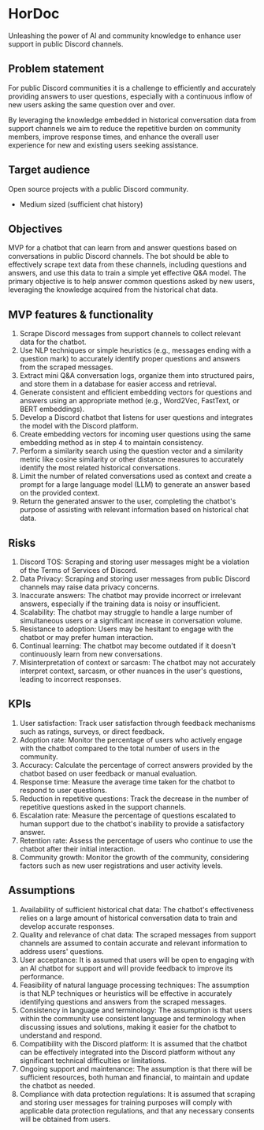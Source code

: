 # HorDoc

Unleashing the power of AI and community knowledge to enhance user support in public Discord channels.

## Problem statement

For public Discord communities it is a challenge to efficiently and accurately providing answers to user questions, especially with a continuous inflow of new users asking the same question over and over.

By leveraging the knowledge embedded in historical conversation data from support channels we aim to reduce the repetitive burden on community members, improve response times, and enhance the overall user experience for new and existing users seeking assistance.

## Target audience

Open source projects with a public Discord community.
- Medium sized (sufficient chat history)

## Objectives

MVP for a chatbot that can learn from and answer questions based on conversations in public Discord channels. The bot should be able to effectively scrape text data from these channels, including questions and answers, and use this data to train a simple yet effective Q&A model. The primary objective is to help answer common questions asked by new users, leveraging the knowledge acquired from the historical chat data.

## MVP features & functionality

1. Scrape Discord messages from support channels to collect relevant data for the chatbot.
2. Use NLP techniques or simple heuristics (e.g., messages ending with a question mark) to accurately identify proper questions and answers from the scraped messages.
3. Extract mini Q&A conversation logs, organize them into structured pairs, and store them in a database for easier access and retrieval.
4. Generate consistent and efficient embedding vectors for questions and answers using an appropriate method (e.g., Word2Vec, FastText, or BERT embeddings).
5. Develop a Discord chatbot that listens for user questions and integrates the model with the Discord platform.
6. Create embedding vectors for incoming user questions using the same embedding method as in step 4 to maintain consistency.
7. Perform a similarity search using the question vector and a similarity metric like cosine similarity or other distance measures to accurately identify the most related historical conversations.
8. Limit the number of related conversations used as context and create a prompt for a large language model (LLM) to generate an answer based on the provided context.
9. Return the generated answer to the user, completing the chatbot's purpose of assisting with relevant information based on historical chat data.

## Risks
1. Discord TOS: Scraping and storing user messages might be a violation of the Terms of Services of Discord.
2. Data Privacy: Scraping and storing user messages from public Discord channels may raise data privacy concerns.
3. Inaccurate answers: The chatbot may provide incorrect or irrelevant answers, especially if the training data is noisy or insufficient.
4. Scalability: The chatbot may struggle to handle a large number of simultaneous users or a significant increase in conversation volume.
5. Resistance to adoption: Users may be hesitant to engage with the chatbot or may prefer human interaction.
6. Continual learning: The chatbot may become outdated if it doesn't continuously learn from new conversations.
7. Misinterpretation of context or sarcasm: The chatbot may not accurately interpret context, sarcasm, or other nuances in the user's questions, leading to incorrect responses.

## KPIs
1. User satisfaction: Track user satisfaction through feedback mechanisms such as ratings, surveys, or direct feedback.
2. Adoption rate: Monitor the percentage of users who actively engage with the chatbot compared to the total number of users in the community.
3. Accuracy: Calculate the percentage of correct answers provided by the chatbot based on user feedback or manual evaluation.
4. Response time: Measure the average time taken for the chatbot to respond to user questions.
5. Reduction in repetitive questions: Track the decrease in the number of repetitive questions asked in the support channels.
6. Escalation rate: Measure the percentage of questions escalated to human support due to the chatbot's inability to provide a satisfactory answer.
7. Retention rate: Assess the percentage of users who continue to use the chatbot after their initial interaction.
8. Community growth: Monitor the growth of the community, considering factors such as new user registrations and user activity levels.

## Assumptions

1. Availability of sufficient historical chat data: The chatbot's effectiveness relies on a large amount of historical conversation data to train and develop accurate responses.
2. Quality and relevance of chat data: The scraped messages from support channels are assumed to contain accurate and relevant information to address users' questions.
3. User acceptance: It is assumed that users will be open to engaging with an AI chatbot for support and will provide feedback to improve its performance.
4. Feasibility of natural language processing techniques: The assumption is that NLP techniques or heuristics will be effective in accurately identifying questions and answers from the scraped messages.
5. Consistency in language and terminology: The assumption is that users within the community use consistent language and terminology when discussing issues and solutions, making it easier for the chatbot to understand and respond.
6. Compatibility with the Discord platform: It is assumed that the chatbot can be effectively integrated into the Discord platform without any significant technical difficulties or limitations.
7. Ongoing support and maintenance: The assumption is that there will be sufficient resources, both human and financial, to maintain and update the chatbot as needed.
8. Compliance with data protection regulations: It is assumed that scraping and storing user messages for training purposes will comply with applicable data protection regulations, and that any necessary consents will be obtained from users.

